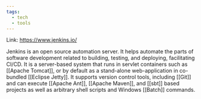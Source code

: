 ```yaml
---
tags:
  - tech
  - tools
---
```

Link: https://www.jenkins.io/

Jenkins is an open source automation server.
It helps automate the parts of software development related to building, testing, and deploying, facilitating CI/CD.
It is a server-based system that runs in servlet containers such as [[Apache Tomcat]], or by default as a stand-alone web-application in co-bundled [[Eclipse Jetty]].
It supports version control tools, including [[Git]] and can execute [[Apache Ant]], [[Apache Maven]], and [[sbt]] based projects as well as arbitrary shell scripts and Windows [[Batch]] commands.
